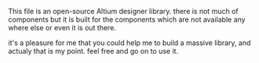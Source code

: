 This file is an open-source Altium designer library. there is not much of components but it is built for the components which are not available any where else or
even it is out there.

it's a pleasure for me that you could help me to build a massive library, and actualy that is my point. feel free and go on to use it. 
